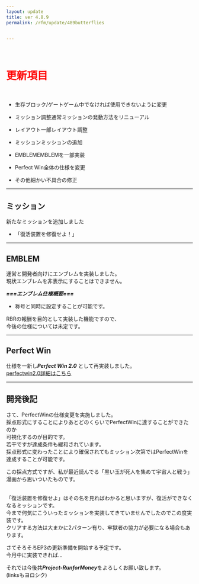 ```yaml
---
layout: update
title: ver 4.8.9
permalink: /rfm/update/489butterflies 


---
```

<br>
<h1 id="1"><font color="red">更新項目</font></h1><br>

+ <span class="red-badge">生存ブロック/ゲート</span>ゲーム中でなければ使用できないように変更 

+ <span class="blue-badge">ミッション調整</span>通常ミッションの発動方法をリニューアル 

+ <span class="green-badge">レイアウト</span>一部レイアウト調整    

+ <span class="red-badge">ミッション</span>ミッションの追加  

+ <span class="green-badge">EMBLEM</span>EMBLEMを一部実装  

+ <span class="yellow-badge">Perfect Win</span>全体の仕様を変更  

+ <span class="green-badge">その他</span>細かい不具合の修正 

----------------------------------------------------
## ミッション  

新たなミッションを追加しました  

+ 「復活装置を修復せよ！」

----------------------------------------------------
## EMBLEM  

運営と開発者向けにエンブレムを実装しました。<br>
現状エンブレムを非表示にすることはできません。<br>

***===エンブレム仕様概要===***<br>
+ 称号と同時に設定することが可能です。<br>


RBRの報酬を目的として実装した機能ですので、<br>
今後の仕様については未定です。<br>


----------------------------------------------------
## Perfect Win  

仕様を一新し***Perfect Win 2.0*** として再実装しました。  
[perfectwin2.0詳細はこちら](http://web.njj12.net/rfm/perfectwin2)

----------------------------------------------------
## 開発後記  

さて、PerfectWinの仕様変更を実施しました。<br>
採点形式にすることによりあとどのくらいでPerfectWinに達することができたのか<br>
可視化するのが目的です。<br>
若干ですが達成条件も緩和されています。<br>
採点形式に変わったことにより確保されてもミッション次第ではPerfectWinを達成することが可能です。<br>

この採点方式ですが、私が最近読んでる「黒い玉が死人を集めて宇宙人と戦う」漫画から思いついたものです。<br><br>


「復活装置を修復せよ」はその名を見ればわかると思いますが、復活ができなくなるミッションです。<br>
今まで何気にこういったミッションを実装してきていませんでしたのでこの度実装です。<br>
クリアする方法は大まかに2パターン有り、牢獄者の協力が必要になる場合もあります。<br>

さてそろそろEP3の更新準備を開始する予定です。<br>
今月中に実装できれば...<br>


それでは今後共***Project-RunforMoney***をよろしくお願い致します。<br>
(linksもヨロシク)
